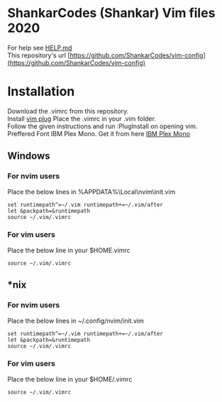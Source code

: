 # ShankarCodes (Shankar) Vim files 2020
For help see [HELP.md](./HELP.md)\
This repository's url [https://github.com/ShankarCodes/vim-config](https://github.com/ShankarCodes/vim-config)
 
# Installation
Download the .vimrc from this repository.\
Install [vim plug](https://github.com/junegunn/vim-plug)
Place the .vimrc in your .vim folder.\
Follow the given instructions and run :PlugInstall on opening vim.\
Preffered Font IBM Plex Mono.
Get it from here [IBM Plex Mono](https://github.com/IBM/plex)
## Windows
### For nvim users
Place the below lines in %APPDATA%\Local\nvim\init.vim
```
set runtimepath^=~/.vim runtimepath+=~/.vim/after
let &packpath=&runtimepath
source ~/.vim/.vimrc
```
### For vim users
Place the below line in your $HOME\.vimrc
```
source ~/.vim/.vimrc
```
## \*nix
### For nvim users
Place the below lines in ~/.config/nvim/init.vim
```
set runtimepath^=~/.vim runtimepath+=~/.vim/after
let &packpath=&runtimepath
source ~/.vim/.vimrc
```
### For vim users
Place the below line in your $HOME/.vimrc
```
source ~/.vim/.vimrc
```
